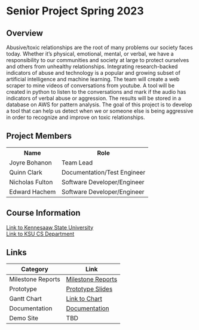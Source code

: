 # Senior Project Spring 2023
## Overview
<body>
  Abusive/toxic relationships are the root of many problems our society faces today. Whether it’s physical, emotional, mental, or verbal, we have a responsibility to our communities and society at large to protect ourselves and others from unhealthy relationships. Integrating research-backed indicators of abuse and technology is a popular and growing subset of artificial intelligence and machine learning. The team will create a web scraper to mine videos of conversations from youtube. A tool will be created in python to listen to the conversations and mark if the audio has indicators of verbal abuse or aggression. The results will be stored in a database on AWS for pattern analysis.
The goal of this project is to develop a tool that can help us detect when we or someone else is being aggressive in order to recognize and improve on toxic relationships.
</body>

## Project Members

<table>
  <tr>
    <th>Name</th>
    <th>Role</th>
  </tr>
  <tr>
    <td>Joyre Bohanon</td>
    <td>Team Lead</td>
  </tr>
  <tr>
    <td>Quinn Clark</td>
    <td>Documentation/Test Engineer</td>
  </tr>
  <tr>
    <td>Nicholas Fulton</td>
    <td>Software Developer/Engineer</td>
  </tr>
  <tr>
    <td>Edward Hachem</td>
    <td>Software Developer/Engineer</td>
  </tr>
</table>

## Course Information
<a href="https://www.kennesaw.edu/">Link to Kennesaaw State University</a> <br>
<a href="https://ccse.kennesaw.edu/cs/index.php">Link to KSU CS Department</a> <br>

## Links

Category | Link
-------- | ----
Milestone Reports | <a href="https://docs.google.com/document/d/1QgM_If5CH45ovhx3BVx7RKLc0QPgc4zamQHZh5Pw8Gs/edit?usp=sharing">Milestone Reports</a> 
Prototype | <a href="Verbal Aggression Detection_Prototype_Pres.pptx">Prototype Slides</a>
Gantt Chart | <a href="https://1drv.ms/x/s!AlhwGXOL6qHi1gSlkU5iC70rxprG?e=mcYmU6">Link to Chart</a>
Documentation | <a href="https://docs.google.com/document/d/1JW1Fetu6WcCkdaxrH1PxtGGMFRXtMhi-_IK0uG-8sWE/edit?usp=sharing">Documentation</a>
Demo Site | TBD

